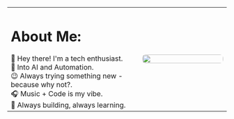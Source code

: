 <table width="100%" style="border: none; border-collapse: collapse; height: 100%;">
  <tr style="border: none;">
    <td width="60%" valign="top" style="border: none; padding-right: 20px;">
      <h1>About Me:</h1>
      👋 Hey there! I'm a tech enthusiast.<br>
      🤖 Into AI and Automation.<br>
      😉 Always trying something new - because why not?.<br>
      🎧 Music + Code is my vibe.<br>
      🚀 Always building, always learning.
    </td>
    <td width="40%" style="border: none;">
      <div style="display: flex; justify-content: center; align-items: center; height: 100%;">
        <img src="https://media.giphy.com/media/JqmupuTVZYaQX5s094/giphy.gif"
             style="width:100%; max-width:600px; height:auto; border-radius: 8px;">
      </div>
    </td>
  </tr>
</table>

# 🌐 Socials:
[![Discord](https://img.shields.io/badge/Discord-%237289DA.svg?logo=discord&logoColor=white)](https://discord.gg/https://discord.gg/gYM72bXr) [![Instagram](https://img.shields.io/badge/Instagram-%23E4405F.svg?logo=Instagram&logoColor=white)](https://instagram.com/https://www.instagram.com/ruthvik_ar?igsh=dThqa3BycWRvM3hq) [![LinkedIn](https://img.shields.io/badge/LinkedIn-%230077B5.svg?logo=linkedin&logoColor=white)](https://linkedin.com/in/https://www.linkedin.com/in/ruthvik-akula-99106021b/) [![X](https://img.shields.io/badge/X-black.svg?logo=X&logoColor=white)](https://x.com/https://mobile.x.com/ruthvik_0107) [![email](https://img.shields.io/badge/Email-D14836?logo=gmail&logoColor=white)](mailto:ruthvikakula0107@gmail.com)

# 📂 Projects:
<table style="width:100%; border-collapse: collapse;">
  <thead>
    <tr style="background-color:#f2f2f2; text-align:left;">
      <th style="padding:10px;">Project Name</th>
      <th style="padding:10px;">Use Case</th>
      <th style="padding:10px;">Tech Stack</th>
      <th style="padding:10px;">Evaluation Metrics</th>
    </tr>
  </thead>
  <tbody>
    <tr>
      <td style="padding:10px;">[Project 1]</td>
      <td style="padding:10px;">[Use Case]</td>
      <td style="padding:10px;">[Tech Stack]</td>
      <td style="padding:10px;">[Evaluation Metrics]</td>
    </tr>
    <tr>
      <td style="padding:10px;">[Project 2]</td>
      <td style="padding:10px;">[Use Case]</td>
      <td style="padding:10px;">[Tech Stack]</td>
      <td style="padding:10px;">[Evaluation Metrics]</td>
    </tr>
    <tr>
      <td style="padding:10px;">[Project 3]</td>
      <td style="padding:10px;">[Use Case]</td>
      <td style="padding:10px;">[Tech Stack]</td>
      <td style="padding:10px;">[Evaluation Metrics]</td>
    </tr>
    <tr>
      <td style="padding:10px;">[Project 4]</td>
      <td style="padding:10px;">[Use Case]</td>
      <td style="padding:10px;">[Tech Stack]</td>
      <td style="padding:10px;">[Evaluation Metrics]</td>
    </tr>
  </tbody>
</table>

# 📝 Research & Achievements:
<div style="display:flex; justify-content:center; align-items:center; gap:20px;">
  <a href="[Google Drive Link for Research Papers]" target="_blank" style="text-decoration:none; color:#007BFF;"><b>Research Papers</b></a> 
  | 
  <a href="[Google Drive Link for Tech Achievements]" target="_blank" style="text-decoration:none; color:#007BFF;"><b>Tech Achievements</b></a> 
  | 
  <a href="[Google Drive Link for Resume]" target="_blank" style="text-decoration:none; color:#007BFF;"><b>Resume</b></a> 
  | 
  <a href="[Google Drive Link for Cover Letter]" target="_blank" style="text-decoration:none; color:#007BFF;"><b>Cover Letter</b></a> 
</div>

# ✍️ Dev Quotes:
![](https://quotes-github-readme.vercel.app/api?type=horizontal&theme=radical)

# 📂 Review My Work:
You can review my work here 👉 [GitHub Profile]([https://github.com/ruth0107?tab=repositories])
